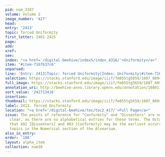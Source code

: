 ```yaml
---
pid: num_3387
volume: Volume 2
image_number: '427'
head:
entry: '2413'
topic: forced Uniformity
first_letter: 2401-2425
page:
add:
xref:
see:
index: "<a href='/digital-beehive/index5/index_4316/'>Uniformity</a>"
item: "#item-7167637c6"
unparsed:
line: 'Entry: 2413|Topic: forced Uniformity|Index: Uniformity|#item-7167637c6'
selection: https://stacks.stanford.edu/image/iiif/fm855tg5659/1607_0894/499,3416,2863,542/full/0/default.jpg
full_image: https://stacks.stanford.edu/image/iiif/fm855tg5659/1607_0894/full/full/0/default.jpg
annotation_uri: http://beehive-anno.library.upenn.edu/annotation/1680110639767
sort_value: '242713416'
insertion:
thumbnail: https://stacks.stanford.edu/image/iiif/fm855tg5659/1607_0894/499,3416,600,180/250,/0/default.jpg
label: 2413. forced Uniformity
location: "<a href='/digital-beehive/toc/toc2_417/'>Full Page</a>"
issue: The points of reference for "Conformity" and "Dissenters" are not entirely
  clear, as there are no alphabetical entries for these terms. The Octavo Index indicates
  that 492 [Dissenters] and 493 [Conformity] may be the earliest occurrences of these
  topics in the Numerical section of the Alvearium.
also_in_entry:
order: '188'
layout: alpha_item
collection: num10
---
```

